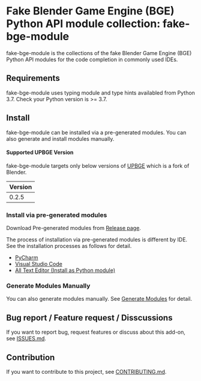# Fake Blender Game Engine (BGE) Python API module collection: fake-bge-module

fake-bge-module is the collections of the fake Blender Game Engine (BGE) Python API modules for the code completion in commonly used IDEs.


## Requirements

fake-bge-module uses typing module and type hints availabled from Python 3.7.
Check your Python version is >= 3.7.


## Install

fake-bge-module can be installed via a pre-generated modules.
You can also generate and install modules manually.


#### Supported UPBGE Version

fake-bge-module targets only below versions of [UPBGE](https://upbge.org/) which is a fork of Blender.

|Version|
|---|
|0.2.5|


### Install via pre-generated modules

Download Pre-generated modules from [Release page](https://github.com/nutti/fake-bge-module/releases).

The process of installation via pre-generated modules is different by IDE.
See the installation processes as follows for detail.

* [PyCharm](docs/setup_pycharm.md)
* [Visual Studio Code](docs/setup_visual_studio_code.md)
* [All Text Editor (Install as Python module)](docs/setup_all_text_editor.md)


### Generate Modules Manually

You can also generate modules manually.
See [Generate Modules](docs/generate_modules.md) for detail.


## Bug report / Feature request / Disscussions

If you want to report bug, request features or discuss about this add-on, see [ISSUES.md](https://github.com/nutti/fake-bge-module/blob/master/ISSUES.md).


## Contribution

If you want to contribute to this project, see [CONTRIBUTING.md](https://github.com/nutti/fake-bge-module/blob/master/CONTRIBUTING.md).
